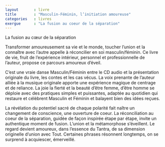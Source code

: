 ```yaml
---
layout       : livre
title        : "Masculin-Féminin, l’initiation amoureuse"
categories   : livres
exergue      : "La fusion au coeur de la séparation"
---
```


La fusion au cœur de la séparation

Transformer amoureusement sa vie et le monde, toucher l’union et la connaître avec l’autre appelle à réconcilier en soi masculin/féminin. Ce livre de vie, fruit de l’expérience intérieur, personnel et professionnelle de l’auteur, propose ce parcours amoureux d’éveil.

C’est une vraie danse Masculin/Féminin entre le CD audio et la présentation originale du livre, les contes et les cas vécus. La voix prenante de l’auteur alliée à la musique originale apporte une expérience magique de centrage et de reliance. La joie la fierté et la beauté d’être femme, d’être homme se déploie avec des pratiques simples et puissantes, adaptée au quotidien qui restaure et célèbrent Masculin et Féminin et balayent bien des idées reçues.

La révélation du potentiel sacré de chaque polarité fait naître un changement de conscience, une ouverture de coeur. La réconciliation au coeur de la séparation, guidée de façon inspirée étape par étape, invite un authentique moment de fusion. L’union et la métamorphose s’éveillent. Le regard devient amoureux, dans l’essence du Tantra, de sa dimension originelle d’union avec Tout. Certaines phrases résonnent longtemps, on se surprend à acquiescer, émerveillé.

